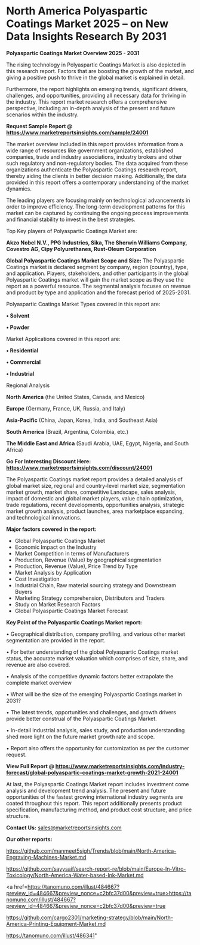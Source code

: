 # North America Polyaspartic Coatings Market 2025 – on New Data Insights Research By 2031

<Strong> Polyaspartic Coatings Market Overview 2025 - 2031</strong>

The rising technology in Polyaspartic Coatings Market is also depicted in this research report. Factors that are boosting the growth of the market, and giving a positive push to thrive in the global market is explained in detail.

Furthermore, the report highlights on emerging trends, significant drivers, challenges, and opportunities, providing all necessary data for thriving in the industry. This report market research offers a comprehensive perspective, including an in-depth analysis of the present and future scenarios within the industry.

<strong>Request Sample Report @ <a href=https://www.marketreportsinsights.com/sample/24001>https://www.marketreportsinsights.com/sample/24001</a></strong>

The market overview included in this report provides information from a wide range of resources like government organizations, established companies, trade and industry associations, industry brokers and other such regulatory and non-regulatory bodies. The data acquired from these organizations authenticate the Polyaspartic Coatings research report, thereby aiding the clients in better decision making. Additionally, the data provided in this report offers a contemporary understanding of the market dynamics.

The leading players are focusing mainly on technological advancements in order to improve efficiency. The long-term development patterns for this market can be captured by continuing the ongoing process improvements and financial stability to invest in the best strategies.

Top Key players of Polyaspartic Coatings Market are:

<strong>Akzo Nobel N.V., PPG Industries, Sika, The Sherwin Williams Company, Covestro AG, Cipy Polyurethanes, Rust-Oleum Corporation</strong>

<strong><b>Global Polyaspartic Coatings Market Scope and Size:</b></strong>
The Polyaspartic Coatings market is declared segment by company, region (country), type, and application. Players, stakeholders, and other participants in the global Polyaspartic Coatings market will gain the market scope as they use the report as a powerful resource. The segmental analysis focuses on revenue and product by type and application and the forecast period of 2025-2031.

Polyaspartic Coatings Market Types covered in this report are:

<strong>• Solvent

• Powder</strong>

Market Applications covered in this report are:

<strong>• Residential

• Commercial

• Industrial</strong> 

Regional Analysis

<strong>North America</strong> (the United States, Canada, and Mexico)

<strong>Europe</strong> (Germany, France, UK, Russia, and Italy)

<strong>Asia-Pacific</strong> (China, Japan, Korea, India, and Southeast Asia)

<strong>South America</strong> (Brazil, Argentina, Colombia, etc.)

<strong>The Middle East and Africa</strong> (Saudi Arabia, UAE, Egypt, Nigeria, and South Africa)

<strong>Go For Interesting Discount Here: <a href=https://www.marketreportsinsights.com/discount/24001>https://www.marketreportsinsights.com/discount/24001</a></strong>

The Polyaspartic Coatings market report provides a detailed analysis of global market size, regional and country-level market size, segmentation market growth, market share, competitive Landscape, sales analysis, impact of domestic and global market players, value chain optimization, trade regulations, recent developments, opportunities analysis, strategic market growth analysis, product launches, area marketplace expanding, and technological innovations.

<strong><b>Major factors covered in the report:</b></strong>
<ul>
  <li>Global Polyaspartic Coatings Market </li>
  <li>Economic Impact on the Industry</li>
  <li>Market Competition in terms of Manufacturers</li>
  <li>Production, Revenue (Value) by geographical segmentation</li>
  <li>Production, Revenue (Value), Price Trend by Type</li>
  <li>Market Analysis by Application</li>
  <li>Cost Investigation</li>
  <li>Industrial Chain, Raw material sourcing strategy and Downstream Buyers</li>
  <li>Marketing Strategy comprehension, Distributors and Traders</li>
  <li>Study on Market Research Factors</li>
  <li>Global Polyaspartic Coatings Market Forecast</li>
</ul>

<strong><b>Key Point of the Polyaspartic Coatings Market report:</b></strong>

• Geographical distribution, company profiling, and various other market segmentation are provided in the report.

• For better understanding of the global Polyaspartic Coatings market status, the accurate market valuation which comprises of size, share, and revenue are also covered.

• Analysis of the competitive dynamic factors better extrapolate the complete market overview

• What will be the size of the emerging Polyaspartic Coatings market in 2031?

• The latest trends, opportunities and challenges, and growth drivers provide better construal of the Polyaspartic Coatings Market.

• In-detail industrial analysis, sales study, and production understanding shed more light on the future market growth rate and scope.

• Report also offers the opportunity for customization as per the customer request.

<strong><b>View Full Report @ <a href=https://www.marketreportsinsights.com/industry-forecast/global-polyaspartic-coatings-market-growth-2021-24001>https://www.marketreportsinsights.com/industry-forecast/global-polyaspartic-coatings-market-growth-2021-24001</a></b></strong>


At last, the Polyaspartic Coatings Market report includes investment come analysis and development trend analysis. The present and future opportunities of the fastest growing international industry segments are coated throughout this report. This report additionally presents product specification, manufacturing method, and product cost structure, and price structure.

<strong>Contact Us:</strong>
sales@marketreportsinsights.com

<strong>Our other reports:</strong>

<a href=https://github.com/manmeet5sigh/Trends/blob/main/North-America-Engraving-Machines-Market.md>https://github.com/manmeet5sigh/Trends/blob/main/North-America-Engraving-Machines-Market.md</a>

<a href=https://github.com/sayysaif/search-report-re/blob/main/Europe-In-Vitro-Toxicology/North-America-Water-based-Ink-Market.md>https://github.com/sayysaif/search-report-re/blob/main/Europe-In-Vitro-Toxicology/North-America-Water-based-Ink-Market.md</a>

<a href=https://tanomuno.com/illust/484667?preview_id=484667&preview_nonce=c2bfc37d00&preview=true>https://tanomuno.com/illust/484667?preview_id=484667&preview_nonce=c2bfc37d00&preview=true</a>

<a href=https://github.com/cargo2301/marketing-strategy/blob/main/North-America-Printing-Equipment-Market.md>https://github.com/cargo2301/marketing-strategy/blob/main/North-America-Printing-Equipment-Market.md</a>

<a href=https://tanomuno.com/illust/486341>https://tanomuno.com/illust/486341</a>"
